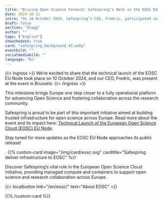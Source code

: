 ```yaml
---
title: "Driving Open Science Forward: Safespring’s Role in the EOSC EU Node Launch"
date: 2024-10-11
intro: "On 10 October 2024, Safespring’s CEO, Fredric, participated in the EOSC EU Node technical launch in Brussels, where Europe took a major step towards enhancing Open Science and research collaboration."
draft: false
section: "blogg"
author: ""
tags: ["English"]
showthedate: true
card: "safespring_background_43.webp"
eventbild: ""
socialmediabild: ""
language: "En"
---
```


{{< ingress >}}
We’re excited to share that the technical launch of the EOSC EU Node took place on 10 October 2024, and our CEO, Fredric, was present at the event in Brussels. 
{{< /ingress >}}

This milestone brings Europe one step closer to a fully operational platform for advancing Open Science and fostering collaboration across the research community.

Safespring is proud to be part of this important initiative aimed at building trusted infrastructure for open science across Europe. Read more about the event and its impact here: [Technical Launch of the European Open Science Cloud (EOSC) EU Node](https://open-science-cloud.ec.europa.eu/news/technical-launch-european-open-science-cloud-eosc-eu-node-sets-stage-successful-deployment).

Stay tuned for more updates as the EOSC EU Node approaches its public release!

.
{{% custom-card image="/img/card/eosc.svg" cardtitle="Safespring deliver infrastructure to EOSC" %}}

Discover Safespring’s vital role in the European Open Science Cloud initiative, providing managed compute and containers to support open science and research collaboration across Europe.

{{< localbutton link="/en/eosc/" text="About EOSC" >}}

{{% /custom-card %}}